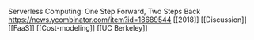 Serverless Computing: One Step Forward, Two Steps Back https://news.ycombinator.com/item?id=18689544 [[2018]] [[Discussion]] [[FaaS]] [[Cost-modeling]] [[UC Berkeley]]